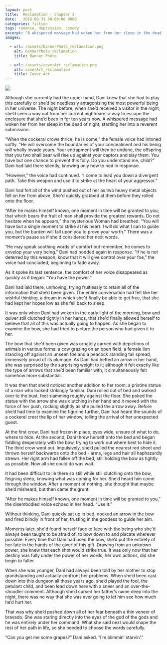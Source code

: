 ```yaml
---
layout: post
title:  Reclamation - Chapter 3
date:   2016-08-31 00:00:00 0000
categories: fiction
tags: romance, depression, comedy
excerpt: "A whispered message had woken her from her sleep in the dead of night, startling her into a reverent submission. ''When the cockeral crows thrice, he is come,'' the female voice had intoned softly."
images:

  - url: /assets/bannerPhoto_reclamation.png
    alt: bannerPhoto_reclamation
    title: Banner Photo

  - url: /assets/coverArt_reclamation.png
    alt: coverArt_reclamation
    title: Cover Art
---
```


<img class="bannerPhoto" src="{{ site.url }}/assets/bannerPhoto_reclamation.png" />

Although she currently had the upper hand, Dani knew that she had to play this carefully or she’d be needlessly antagonising the most powerful being in her universe. The night before, when she’d received a visitor in the night, she’d seen a way out from her current nightmare; a way to escape the enclosure that she’d been in for ten years now. A whispered message had woken her from her sleep in the dead of night, startling her into a reverent submission.

“When the cockeral crows thrice, he is come,” the female voice had intoned softly. “He will overcome the boundaries of your concealment and his being will wholly invade yours. Your entrapment will then be undone, the offspring that you two shall bear will rise up against your captors and slay them. You have but one chance to prevent this folly. Do you understand me, child?” Dani had laid there silently, knowing only how to nod in response.

“However,” the voice had continued. “I come to lead you down a divergent path. Take this weapon and use it to strike at the heart of your aggressor.”

Dani had felt all of the wind pushed out of her as two heavy metal objects fell on her from above. She'd quickly grabbed at them before they rolled onto the floor.

“After he makes himself known, one moment in time will be granted to you; that which bears the fruit of man shall provide the greatest rewards. Do not hesitate when he appears,” the mysterious Woman had breathed. “You will have but a single moment to strike at his heart. I will do what I can to guide you, but the burden will fall upon you to prove your worth.” There was a moment’s pause as if she'd considered her next words.

“He may speak soothing words of comfort but remember, he comes to envelop your very being.” Dani had nodded again in response. “If he is not deterred by this weapon, know that it will give control over your foe,” the voice had concluded, beginning to fade away.

As it spoke its last sentence, the comfort of her voice disappeared as quickly as it began: “You have the power.”

Dani had laid there, unmoving, trying fruitlessly to retain all of the information that she’d been given. The entire conversation had felt like her wishful thinking, a dream in which she’d finally be able to get free, that she had kept her hopes low as she fell back to sleep.

It was only when Dani had woken in the early light of the morning, bow and quiver still clutched tightly in her hands, that she'd finally allowed herself to believe that all of this was actually going to happen. As she began to examine the bow, she had tried to picture the person who had given it to her.

The bow that she’d been given was ornately carved with depictions of animals in various forms: a cow grazing on an open field, a female lion standing off against an unseen foe and a peacock standing tail spread, immensely proud of its plumage. As Dani had hefted an arrow in her hand, she was surprised by the surprising weight to it; although it felt exactly like the type of arrows that she’d been familiar with, it simultaneously felt somehow more substantial.

It was then that she’d noticed another addition to her room: a pristine statue of a man who looked strikingly familiar. Dani rolled out of bed and walked over to the bust, feet slamming roughly against the floor. She poked the statue with the arrow she was clutching in her hand and it moved with the force of her push, rocking slightly as she pulled the arrow away. Before she’d had time to examine the figurine further, Dani had heard the sounds of a cockerel crest the lip of her window, tolling the arrival of her unexpected guest.

At the first crow, Dani had frozen in place, eyes wide, unsure of what to do, where to hide. At the second, Dani threw herself onto the bed and began fiddling desperately with the bow, trying to work out where best to hide it. The third crow went out. Impulsively, she’d pulled the nearest red sheet and thrown herself backwards onto the bed - arms, legs and hair all haphazardly strewn. Her right arm had fallen off the bed, still holding the bow as tightly as possible. Now all she could do was wait.

It had been difficult to lie there so still while still clutching onto the bow, feigning sleep, knowing what was coming for her. She’d heard him come through the window. After a moment of nothing, she thought that maybe she’d misheard, but then came the grunt.

“After he makes himself known, one moment in time will be granted to you,” the disembodied voice echoed in her head. “Use it.”

Without thinking, Dani quickly sat up in bed, nocked an arrow in the bow and fired blindly in front of her, trusting in the goddess to guide her aim.

Moments later, she'd found herself face to face with the being who she'd always been taught to be afraid of; to bow down to and placate wherever possible. Every time that Dani had used the bow, she’d put the entirety of her fate in the hands of the giver of this gift. Drawing from an unknown power, she knew that each shot would strike true. It was only now that her destiny was fully under the power of her words, her own actions, did she begin to falter.

When she was younger, Dani had always been told by her mother to stop grandstanding and actually confront her problems. When she’d been cast down into this dungeon all those years ago, she’d played the fool, the petulant child, and been lead down here with a sneer and an over-the-shoudler comment. Although she’d cursed her father’s name deep into the night, there was no way that she was ever going to let him see how much he’d hurt her.

That was why she’d pushed down all of her fear beneath a thin veneer of bravado. She was staring directly into the eyes of the god of the gods and he was entirely under her command. What she said next would shape the rest of her path in life, so she needed to choose the words carefully.

“Can you get me some grapes?” Dani asked. “I’m blimmin’ starvin’.”
